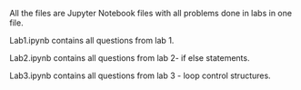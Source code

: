 All the files are Jupyter Notebook files with all problems done in labs in one file.




Lab1.ipynb contains all questions from lab 1.



Lab2.ipynb contains all questions from lab 2- if else statements.




Lab3.ipynb contains all questions from lab 3 - loop control structures.
